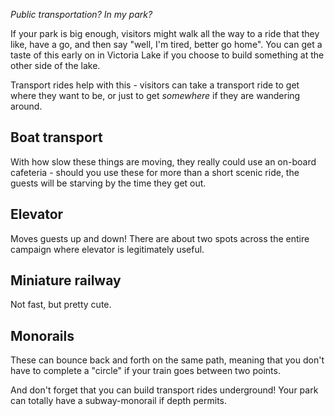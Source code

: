 *Public transportation? In my park?*

If your park is big enough, visitors might walk all the way to a ride that they like, have a go, and then say "well, I'm tired, better go home". You can get a taste of this early on in Victoria Lake if you choose to build something at the other side of the lake.

Transport rides help with this - visitors can take a transport ride to get where they want to be, or just to get _somewhere_ if they are wandering around.

## Boat transport
With how slow these things are moving, they really could use an on-board cafeteria - should you use these for more than a short scenic ride, the guests will be starving by the time they get out.

## Elevator
Moves guests up and down! There are about two spots across the entire campaign where elevator is legitimately useful.

## Miniature railway
Not fast, but pretty cute.

## Monorails
These can bounce back and forth on the same path, meaning that you don't have to complete a "circle" if your train goes between two points.

And don't forget that you can build transport rides underground! Your park can totally have a subway-monorail if depth permits.